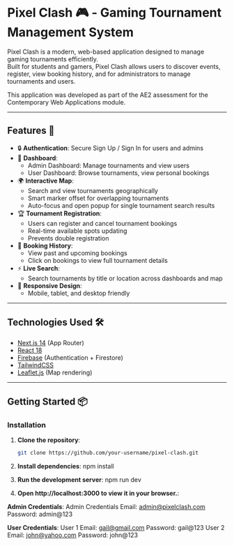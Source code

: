 # Pixel Clash 🎮 - Gaming Tournament Management System

Pixel Clash is a modern, web-based application designed to manage gaming tournaments efficiently.  
Built for students and gamers, Pixel Clash allows users to discover events, register, view booking history, and for administrators to manage tournaments and users.

This application was developed as part of the AE2 assessment for the Contemporary Web Applications module.

---

## Features 🚀

- 🔒 **Authentication**: Secure Sign Up / Sign In for users and admins
- 🎯 **Dashboard**:
  - Admin Dashboard: Manage tournaments and view users
  - User Dashboard: Browse tournaments, view personal bookings
- 🌍 **Interactive Map**:
  - Search and view tournaments geographically
  - Smart marker offset for overlapping tournaments
  - Auto-focus and open popup for single tournament search results
- 🏆 **Tournament Registration**:
  - Users can register and cancel tournament bookings
  - Real-time available spots updating
  - Prevents double registration
- 📖 **Booking History**:
  - View past and upcoming bookings
  - Click on bookings to view full tournament details
- ⚡ **Live Search**:
  - Search tournaments by title or location across dashboards and map
- 📱 **Responsive Design**:
  - Mobile, tablet, and desktop friendly

---

## Technologies Used 🛠

- [Next.js 14](https://nextjs.org/) (App Router)
- [React 18](https://react.dev/)
- [Firebase](https://firebase.google.com/) (Authentication + Firestore)
- [TailwindCSS](https://tailwindcss.com/)
- [Leaflet.js](https://leafletjs.com/) (Map rendering)

---

## Getting Started 📦

### Installation

1. **Clone the repository**:

   ```bash
   git clone https://github.com/your-username/pixel-clash.git

2. **Install dependencies**:
npm install

3. **Run the development server**:
npm run dev

4. **Open http://localhost:3000 to view it in your browser.**:

**Admin Credentials**:
Admin Credentials
Email: admin@pixelclash.com
Password: admin@123

**User Credentials**:
User 1
Email: gail@gmail.com
Password: gail@123
User 2
Email: john@yahoo.com
Password: john@123
